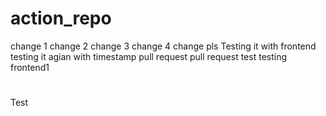 # action_repo
change 1
change 2
change 3
change 4
change pls
Testing it with frontend
testing it agian with timestamp
pull request
pull request test
testing frontend1 
#
Test
